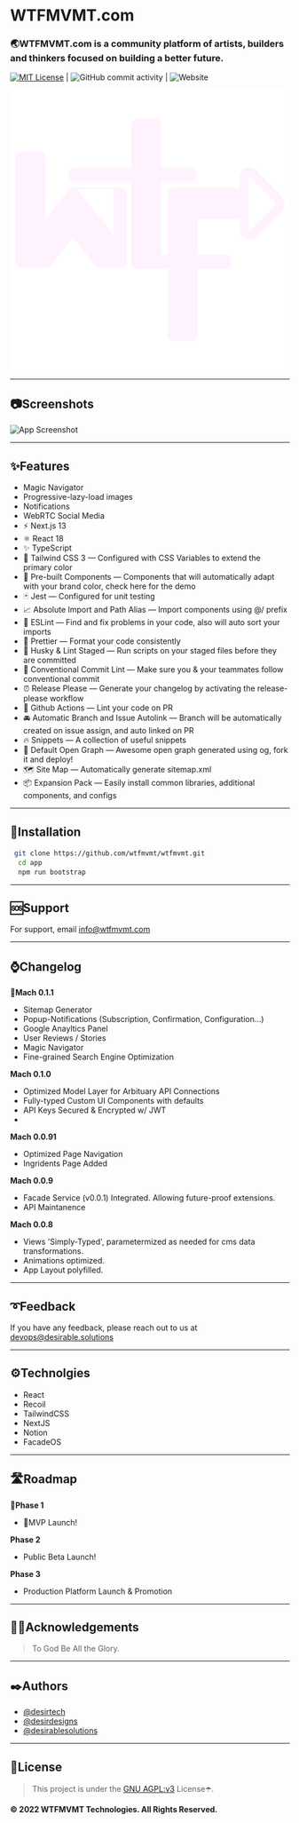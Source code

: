
# WTFMVMT.com

### 🌏WTFMVMT.com is a community platform of artists, builders and thinkers focused on building a better future.

 [![MIT License](https://img.shields.io/badge/License-MIT-purple.svg)](https://choosealicense.com/licenses/mit/) | ![GitHub commit activity](https://img.shields.io/github/commit-activity/w/wtfmvmt/wtfmvmt?color=purple&label=activity&logo=github&logoColor=yellow&style=plastic) | ![Website](https://img.shields.io/website?down_color=red&down_message=fuck%21&label=status&logo=git&logoColor=yellow&up_message=systems%20online&url=https%3A%2F%2Fwtfmvmt.com)

<img src="./docs/logo.png" />

---

## 📷Screenshots

![App Screenshot](https://via.placeholder.com/468x300?text=App+Screenshot+Here)

---

## ✨Features

* Magic Navigator 
* Progressive-lazy-load images
* Notifications
* WebRTC Social Media
* ⚡️ Next.js 13
* ⚛️ React 18
* ✨ TypeScript
* 💨 Tailwind CSS 3 — Configured with CSS Variables to extend the primary color
* 💎 Pre-built Components — Components that will automatically adapt with your brand color, check here for the demo
* 🃏 Jest — Configured for unit testing
* 📈 Absolute Import and Path Alias — Import components using @/ prefix
* 📏 ESLint — Find and fix problems in your code, also will auto sort your imports
* 💖 Prettier — Format your code consistently
* 🐶 Husky & Lint Staged — Run scripts on your staged files before they are committed
* 🤖 Conventional Commit Lint — Make sure you & your teammates follow conventional commit
* ⏰ Release Please — Generate your changelog by activating the release-please workflow
* 👷 Github Actions — Lint your code on PR
* 🚘 Automatic Branch and Issue Autolink — Branch will be automatically created on issue assign, and auto linked on PR
* 🔥 Snippets — A collection of useful snippets
* 👀 Default Open Graph — Awesome open graph generated using og, fork it and deploy!
* 🗺 Site Map — Automatically generate sitemap.xml
* 📦 Expansion Pack — Easily install common libraries, additional components, and configs
---


## 🔨Installation


```bash
 git clone https://github.com/wtfmvmt/wtfmvmt.git
  cd app
  npm run bootstrap
```

---
    
## 🆘Support

For support, email info@wtfmvmt.com

---

## ⌚Changelog

**🎉Mach 0.1.1**
* Sitemap Generator
* Popup-Notifications (Subscription, Confirmation, Configuration...)
* Google Anayltics Panel
* User Reviews / Stories
* Magic Navigator
* Fine-grained Search Engine Optimization


**Mach 0.1.0**
* Optimized Model Layer for Arbituary API Connections
* Fully-typed Custom UI Components with defaults
* API Keys Secured & Encrypted w/ JWT 
* 

**Mach 0.0.91**
* Optimized Page Navigation
* Ingridents Page Added


**Mach 0.0.9**
* Facade Service (v0.0.1) Integrated. Allowing future-proof extensions.
* API Maintanence 


**Mach 0.0.8**
* Views 'Simply-Typed', parametermized as needed for cms data transformations. 
* Animations optimized. 
* App Layout polyfilled. 

---

## ➰Feedback

If you have any feedback, please reach out to us at devops@desirable.solutions

---

## ⚙️Technolgies
* React
* Recoil
* TailwindCSS
* NextJS
* Notion
* FacadeOS 
  
---

## 🛣️Roadmap

📍**Phase 1**  
* 🎉MVP Launch!
  
**Phase 2**
* Public Beta Launch! 

**Phase 3**
* Production Platform Launch & Promotion 

---

## 🙏🏿Acknowledgements

 > To God Be All the Glory. 

---

## ✒️Authors

* [@desirtech](https://www.github.com/desirtech)
* [@desirdesigns](https://www.github.com/desirdesigns)
* [@desirablesolutions](https://www.github.com/desirablesolutions)

---
## 📜License

> This project is under the [GNU AGPL:v3](https://choosealicense.com/licenses/agpl-3.0/) License☂️. 

**©️ 2022 WTFMVMT Technologies. All Rights Reserved.**

